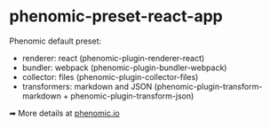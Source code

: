 # phenomic-preset-react-app

Phenomic default preset:

- renderer: react (phenomic-plugin-renderer-react)
- bundler: webpack (phenomic-plugin-bundler-webpack)
- collector: files (phenomic-plugin-collector-files)
- transformers: markdown and JSON (phenomic-plugin-transform-markdown + phenomic-plugin-transform-json)

➡ More details at [phenomic.io](https://phenomic.io/)
